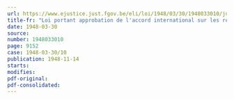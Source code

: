 ```yaml
---
url: https://www.ejustice.just.fgov.be/eli/loi/1948/03/30/1948033010/justel
title-fr: "Loi portant approbation de l'accord international sur les réparations signé à Paris le 14 janvier 1946"
date: 1948-03-30
source:
number: 1948033010
page: 9152
case: 1948-03-30/10
publication: 1948-11-14
starts:
modifies:
pdf-original:
pdf-consolidated:
---
```


